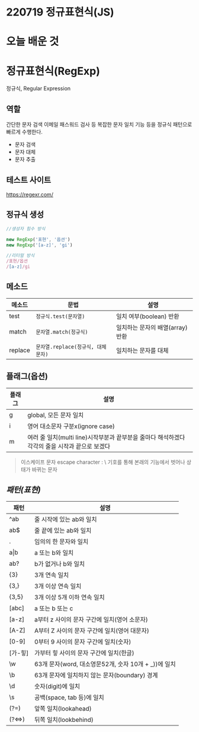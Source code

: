 # 220719 정규표현식(JS)

# 오늘 배운 것

# 정규표현식(RegExp)

정규식, Regular Expression

## 역할
간단한 문자 검색 이메일 패스워드 검사 등 복잡한 문자 일치 기능 등을 정규식 패턴으로 빠르게 수행한다.
- 문자 검색
- 문자 대체
- 문자 추출

## 테스트 사이트

https://regexr.com/

## 정규식 생성

```js
//생성자 힘수 방식

new RegExp('표현', '옵션')
new RegExp('[a-z]', 'gi')

//리터럴 방식
/표현/옵션
/[a-z]/gi

```

## 메소드


메소드 | 문법 | 설명
--| --| --|
test | `정규식.test(문자열)` | 일치 여부(boolean) 반환
match |`문자열.match(정규식)` | 일치하는 문자의 배열(array) 반환
replace|`문자열.replace(정규식, 대체문자)`| 일치하는 문자를 대체 


## 플래그(옵션)
플래그 |설명|
--|--
g| global, 모든 문자 일치
i| 영어 대소문자 구분x(ignore case)
m| 여러 줄 일치(multi line)시작부분과 끝부분을 줄마다 해석하겠다 각각의 줄을 시작과 끝으로 보겠다

> 이스케이프 문자 escape character  : 
\ 기호를 통해 본래의 기능에서 벗어나 상태가 바뀌는 문자

## *패턴(표현)*

패턴 | 설명
--|--
^ab | 줄 시작에 있는 ab와 일치
ab$ | 줄 끝에 있는 ab와 일치
. | 임의의 한 문자와 일치
a&verbar;b | a 또는 b와 일치
ab?  | b가 없거나 b와 일치
{3}| 3개 연속 일치
{3,}| 3개 이상 연속 일치
{3,5}| 3개 이상 5개 이하 연속 일치
[abc]| a 또는 b 또는 c
[a-z]| a부터 z 사이의 문자 구간에 일치(영어 소문자)
[A-Z]| A부터 Z 사이의 문자 구간에 일치(영어 대문자)
[0-9]| 0부터 9 사이의 문자 구간에 일치(숫자)
[가-힣]| 가부터 힣 사이의 문자 구간에 일치(한글)
\w | 63개 문자(word, 대소영문52개, 숫자 10개 + _))에 일치
\b | 63개 문자에 일치하지 않는 문자(boundary) 경계
\d|숫자(digit)에 일치
\s|공백(space, tab 등)에 일치
(?=)| 앞쪽 일치(lookahead)
(?<=>)| 뒤쪽 일치(lookbehind)

